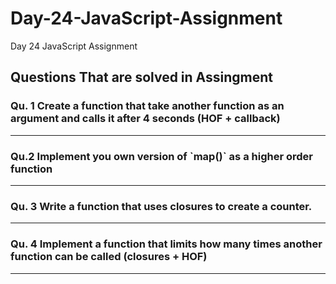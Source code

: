 # Day-24-JavaScript-Assignment
Day 24 JavaScript Assignment

<h2>Questions That are solved in Assingment</h2>

<h3>Qu. 1  Create a function that take another function as an argument and calls it after 4 seconds (HOF + callback)</h3>
<hr/>
<h3>Qu.2  Implement you own version of `map()` as a higher order function</h3>
<hr/>
<h3> Qu. 3 Write a function that uses closures to create a counter.</h3>
<hr/>
<h3>Qu. 4 Implement a function that limits how many times another function can be called (closures + HOF)</h3>
<hr/>

